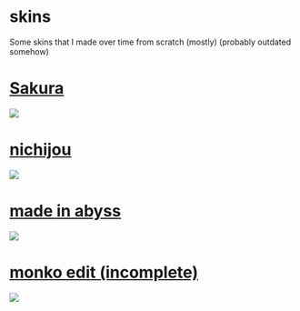 # skins
Some skins that I made over time from scratch (mostly) (probably outdated somehow)

# [Sakura](https://drive.google.com/file/d/1BPY7vLfKXHtWaw4gCJ-ciujcsf_dE0vF/view?usp=sharing)
![](https://i.imgur.com/9DNpPLl.png)

# [nichijou](https://doggo.s-ul.eu/JVi7mfji)
![](https://puu.sh/GFr8q/77dc2fadcc.png)


# [made in abyss](https://www.reddit.com/r/OsuSkins/comments/hoak7j/std_only_made_in_abyss_hdsd_169/)
![](https://i.imgur.com/DAvpqfX.png)

# [monko edit (incomplete)](https://doggo.s-ul.eu/Bpkp9b7X)
![](https://puu.sh/GFriP/da296c5ec4.png)
